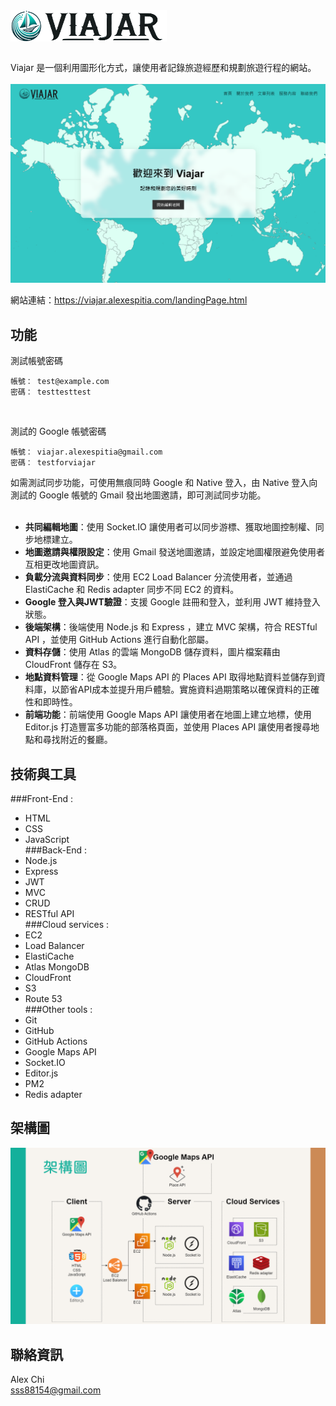<div style="display:flex; justify-content:start;">
    <img src="./client/images/favicon.png" alt="favicon" width="50" height="50">
    <img src="./client/images/logoWord.png" alt="logoWord" width="200" height="50">
</div>
<br/>

Viajar 是一個利用圖形化方式，讓使用者記錄旅遊經歷和規劃旅遊行程的網站。  
<br/>
![](./client/images/homePage.png)



網站連結：<https://viajar.alexespitia.com/landingPage.html>

## 功能

測試帳號密碼
```
帳號： test@example.com
密碼： testtesttest
```
</br>

測試的 Google 帳號密碼
```
帳號： viajar.alexespitia@gmail.com
密碼： testforviajar
```

如需測試同步功能，可使用無痕同時 Google 和 Native 登入，由 Native 登入向測試的 Google 帳號的 Gmail 發出地圖邀請，即可測試同步功能。
</br>
</br>

- **共同編輯地圖**：使用 Socket.IO 讓使用者可以同步游標、獲取地圖控制權、同步地標建立。  
- **地圖邀請與權限設定**：使用 Gmail 發送地圖邀請，並設定地圖權限避免使用者互相更改地圖資訊。  
- **負載分流與資料同步**：使用 EC2 Load Balancer 分流使用者，並通過 ElastiCache 和 Redis adapter 同步不同 EC2 的資料。  
- **Google 登入與JWT驗證**：支援 Google 註冊和登入，並利用 JWT 維持登入狀態。  
- **後端架構**：後端使用 Node.js 和 Express ，建立 MVC 架構，符合 RESTful API ，並使用 GitHub Actions 進行自動化部屬。  
- **資料存儲**：使用 Atlas 的雲端 MongoDB 儲存資料，圖片檔案藉由 CloudFront 儲存在 S3。  
- **地點資料管理**：從 Google Maps API 的 Places API 取得地點資料並儲存到資料庫，以節省API成本並提升用戶體驗。實施資料過期策略以確保資料的正確性和即時性。  
- **前端功能**：前端使用 Google Maps API 讓使用者在地圖上建立地標，使用 Editor.js 打造豐富多功能的部落格頁面，並使用 Places API 讓使用者搜尋地點和尋找附近的餐廳。 

## 技術與工具

###Front-End : <br>
- HTML
- CSS
- JavaScript<br>
###Back-End : <br>
- Node.js
- Express
- JWT
- MVC
- CRUD
- RESTful API<br>
###Cloud services : <br>
- EC2
- Load Balancer
- ElastiCache
- Atlas MongoDB
- CloudFront
- S3
- Route 53<br>
###Other tools : <br>
- Git
- GitHub
- GitHub Actions
- Google Maps API
- Socket.IO
- Editor.js
- PM2
- Redis adapter<br>

## 架構圖
![](./client/images/ArchitectureDiagram.png)

## 聯絡資訊
Alex Chi<br>
sss88154@gmail.com
